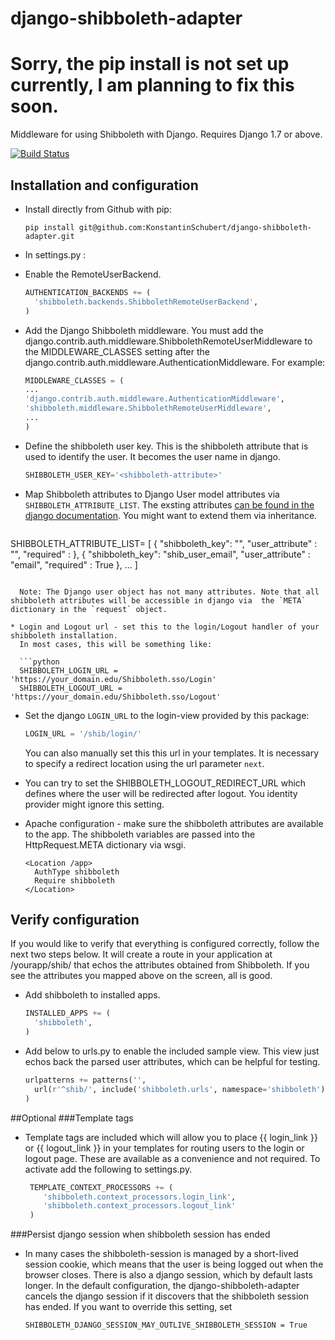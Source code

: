 django-shibboleth-adapter
============================

# Sorry, the pip install is not set up currently, I am planning to fix this soon.

Middleware for using Shibboleth with Django.  Requires Django 1.7 or above.

[![Build Status](https://travis-ci.org/KonstantinSchubert/django-shibboleth-adapter.svg)](https://travis-ci.org/KonstantinSchubert/django-shibboleth-adapter)

Installation and configuration
------
 * Install directly from Github with pip:

   ```
   pip install git@github.com:KonstantinSchubert/django-shibboleth-adapter.git

   ```

 * In settings.py :

  * Enable the RemoteUserBackend.
  
    ```python
    AUTHENTICATION_BACKENDS += (
      'shibboleth.backends.ShibbolethRemoteUserBackend',
    )
    ```
  * Add the Django Shibboleth middleware.
    You must add the django.contrib.auth.middleware.ShibbolethRemoteUserMiddleware to the MIDDLEWARE_CLASSES setting after the django.contrib.auth.middleware.AuthenticationMiddleware.
    For example:
    ```python
    MIDDLEWARE_CLASSES = (
    ...
    'django.contrib.auth.middleware.AuthenticationMiddleware',
    'shibboleth.middleware.ShibbolethRemoteUserMiddleware',
    ...
    )
    ```

  * Define the shibboleth user key. This is the shibboleth attribute that is used to identify the user. It becomes the user name in django.
    ```python
    SHIBBOLETH_USER_KEY='<shibboleth-attribute>'
    ```
	
  * Map Shibboleth attributes to Django User model attributes via `SHIBBOLETH_ATTRIBUTE_LIST`. The exsting attributes [can be found in the django documentation](https://docs.djangoproject.com/en/1.7/ref/contrib/auth/#user). You might want to extend them via inheritance. 

    ```
   SHIBBOLETH_ATTRIBUTE_LIST= [
    {
      "shibboleth_key": "<name of shibboleth attribute>",
      "user_attribute" : "<name of User model attribute>",
      "required" : <True or false>
    },
    {
      "shibboleth_key": "shib_user_email",
      "user_attribute" : "email",
      "required" : True
    },
    ...
  ]
  ```

    Note: The Django user object has not many attributes. Note that all shibboleth attributes will be accessible in django via  the `META` dictionary in the `request` object. 

  * Login and Logout url - set this to the login/Logout handler of your shibboleth installation. 
    In most cases, this will be something like:

    ```python
    SHIBBOLETH_LOGIN_URL = 'https://your_domain.edu/Shibboleth.sso/Login'
    SHIBBOLETH_LOGOUT_URL = 'https://your_domain.edu/Shibboleth.sso/Logout'
   ```
  * Set the django `LOGIN_URL` to the login-view provided by this package:
   
     ```python
     LOGIN_URL = '/shib/login/'
     ```
     You can also manually set this this url in your templates. It is necessary to specify a redirect location using the url parameter `next`.

  * You can try to set the SHIBBOLETH_LOGOUT_REDIRECT_URL which defines where the user will be redirected after logout. You identity provider might ignore this setting.


 * Apache configuration - make sure the shibboleth attributes are available to the app.  The shibboleth variables are passed into the HttpRequest.META dictionary via wsgi.

    ```
    <Location /app>
      AuthType shibboleth
      Require shibboleth
    </Location>
    ```

Verify configuration
--------
If you would like to verify that everything is configured correctly, follow the next two steps below.  It will create a route in your application at /yourapp/shib/ that echos the attributes obtained from Shibboleth.  If you see the attributes you mapped above on the screen, all is good.  
 * Add shibboleth to installed apps.

    ```python
    INSTALLED_APPS += (
      'shibboleth',
    )
    ```

 * Add below to urls.py to enable the included sample view.  This view just echos back the parsed user attributes, which can be helpful for testing.

    ```python
    urlpatterns += patterns('',
      url(r'^shib/', include('shibboleth.urls', namespace='shibboleth')),
    )
    ```

##Optional
###Template tags
 * Template tags are included which will allow you to place {{ login_link }} or {{ logout_link }} in your templates for routing users to the login or logout page.  These are available as a convenience and not required.  To activate add the following to settings.py.

   ```python
    TEMPLATE_CONTEXT_PROCESSORS += (
       'shibboleth.context_processors.login_link',
       'shibboleth.context_processors.logout_link'
    )
   ```
   
   
###Persist django session when shibboleth session has ended
 * In many cases the shibboleth-session is managed by a short-lived session cookie, which means that the user is being logged out when the browser closes. There is also a django session, which by default lasts longer. In the default configuration, the django-shibboleth-adapter cancels the django session if it discovers that the shibboleth session has ended. If you want to override this setting, set
    ```
    SHIBBOLETH_DJANGO_SESSION_MAY_OUTLIVE_SHIBBOLETH_SESSION = True
    ```


